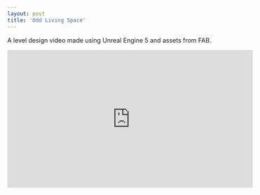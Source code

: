 ```yaml
---
layout: post
title: 'Odd Living Space'
---
```


A level design video made using Unreal Engine 5 and assets from FAB.

<iframe width="560" height="315" src="https://www.youtube.com/embed/iKZlGbB5BTM?si=jea1h5GTrDcK8V9S" title="YouTube video player" frameborder="0" allow="accelerometer; autoplay; clipboard-write; encrypted-media; gyroscope; picture-in-picture; web-share" referrerpolicy="strict-origin-when-cross-origin" allowfullscreen></iframe>
